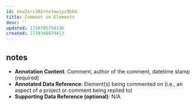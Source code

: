 ```yaml
---
id: kkw2xrs302rhx3awjpz9bbb
title: Comment on Elements
desc: ''
updated: 1738705758136
created: 1738348879413
---
```


## notes

- **Annotation Content**: Comment, author of the comment, datetime stamp (required)
- **Annotated Data Reference**: Element(s) being commented on (i.e., an aspect of a project or comment being replied to)
- **Supporting Data Reference (optional)**: N/A
